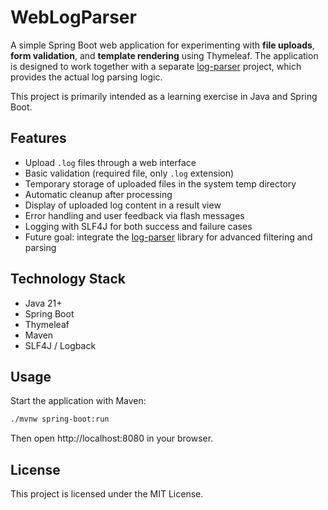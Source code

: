 # WebLogParser

A simple Spring Boot web application for experimenting with **file uploads**, **form validation**, and **template rendering** using Thymeleaf.
The application is designed to work together with a separate [log-parser](https://github.com/henrikac/log-parser) project, which provides the actual log parsing logic.

This project is primarily intended as a learning exercise in Java and Spring Boot.

## Features
- Upload `.log` files through a web interface
- Basic validation (required file, only `.log` extension)
- Temporary storage of uploaded files in the system temp directory
- Automatic cleanup after processing
- Display of uploaded log content in a result view
- Error handling and user feedback via flash messages
- Logging with SLF4J for both success and failure cases
- Future goal: integrate the [log-parser](https://github.com/henrikac/log-parser) library for advanced filtering and parsing

## Technology Stack
- Java 21+
- Spring Boot
- Thymeleaf
- Maven
- SLF4J / Logback

## Usage
Start the application with Maven:

```bash
./mvnw spring-boot:run
```

Then open http://localhost:8080 in your browser.

## License
This project is licensed under the MIT License.
